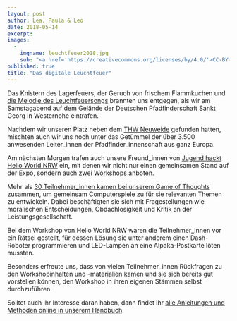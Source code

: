 ```yaml
---
layout: post
author: Lea, Paula & Leo
date: 2018-05-14
excerpt:
images:
  -
    imgname: leuchtfeuer2018.jpg
    sub: "<a href='https://creativecommons.org/licenses/by/4.0/'>CC-BY-4.0</a>, OKF DE, Foto: Lea Pfau"
published: true
title: "Das digitale Leuchtfeuer"
---
```


Das Knistern des Lagerfeuers, der Geruch von frischem Flammkuchen und <a href="https://dpsg.de/fileadmin/daten/aktionen/leuchtfeuer/Dokumente/McKev%20feat.%20Trici%20-%20Leuchtfeuer.mp3">die Melodie des Leuchtfeuersongs</a> brannten uns entgegen, als wir am Samstagabend auf dem Gelände der Deutschen Pfadfinderschaft Sankt Georg in Westernohe eintrafen.

Nachdem wir unseren Platz neben dem <a href="https://twitter.com/woLeonard/status/990318410687971329">THW Neuweide</a> gefunden hatten, mischten auch wir uns noch unter das Getümmel der über 3.500 anwesenden Leiter_innen der Pfadfinder_innenschaft aus ganz Europa.

Am nächsten Morgen trafen auch unsere Freund_innen von <a href="www.jugendhackt.org/helloworld">Jugend hackt Hello World NRW</a> ein, mit denen wir nicht nur einen gemeinsamen Stand auf der Expo, sondern auch zwei Workshops anboten.

Mehr als <a href="https://twitter.com/demokratielabs/status/990583440964816897">30 Teilnehmer_innen kamen bei unserem Game of Thoughts</a> zusammen, um gemeinsam Computerspiele zu für sie relevanten Themen zu entwickeln. Dabei beschäftigten sie sich mit Fragestellungen wie moralischen Entscheidungen, Obdachlosigkeit und Kritik an der Leistungsgesellschaft.

Bei dem Workshop von Hello World NRW waren die Teilnehmer_innen vor ein Rätsel gestellt, für dessen Lösung sie unter anderem einen Dash-Roboter programmieren und LED-Lampen an eine Alpaka-Postkarte löten mussten.

Besonders erfreute uns, dass von vielen Teilnehmer_innen Rückfragen zu den Workshopinhalten und -materialien kamen und sie sich bereits gut vorstellen können, den Workshop in ihren eigenen Stämmen selbst durchzuführen.

Solltet auch ihr Interesse daran haben, dann findet ihr <a href="https://handbuch.demokratielabore.de">alle Anleitungen und Methoden online in unserem Handbuch</a>.
